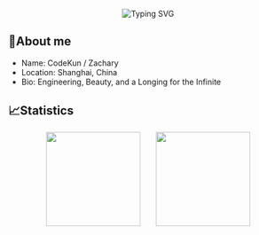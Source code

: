 <p align="center">
   <img src="https://readme-typing-svg.herokuapp.com?font=Fira+Code&duration=2000&pause=500&width=435&lines=Nice+to+meet+you!;%E5%BE%88%E9%AB%98%E5%85%B4%E8%A7%81%E5%88%B0%E4%BD%A0!;%EB%B0%98%EA%B0%91%EC%8A%B5%EB%8B%88%EB%8B%A4!+" alt="Typing SVG" />
</p>


## 🥱About me

- Name: CodeKun / Zachary
- Location: Shanghai, China
- Bio: Engineering, Beauty, and a Longing for the Infinite

## 📈Statistics

<div align="center">
<span>&emsp;&emsp;</span>
<img height="170px" src="https://github-readme-stats.vercel.app/api?username=kun368" /><span>&emsp;&emsp;</span><img height="170px" src="https://github-readme-stats.vercel.app/api/top-langs/?username=kun368&layout=compact&langs_count=8" />
<span>&emsp;&emsp;</span>
</div>
